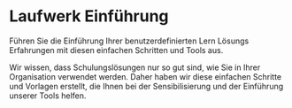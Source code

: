 # <a name="drive-adoption"></a>Laufwerk Einführung

Führen Sie die Einführung Ihrer benutzerdefinierten Lern Lösungs Erfahrungen mit diesen einfachen Schritten und Tools aus. 

Wir wissen, dass Schulungslösungen nur so gut sind, wie Sie in Ihrer Organisation verwendet werden.  Daher haben wir diese einfachen Schritte und Vorlagen erstellt, die Ihnen bei der Sensibilisierung und der Einführung unserer Tools helfen.  




